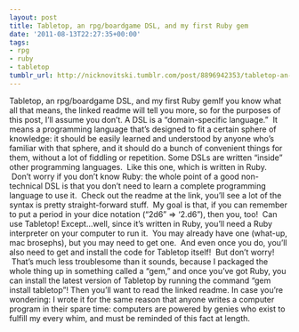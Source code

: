 ```yaml
---
layout: post
title: Tabletop, an rpg/boardgame DSL, and my first Ruby gem
date: '2011-08-13T22:27:35+00:00'
tags:
- rpg
- ruby
- tabletop
tumblr_url: http://nicknovitski.tumblr.com/post/8896942353/tabletop-an-rpg-boardgame-dsl-and-my-first-ruby-gem
---
```

Tabletop, an rpg/boardgame DSL, and my first Ruby gemIf you know what all that means, the linked readme will tell you more, so for the purposes of this post, I’ll assume you don’t.
A DSL is a “domain-specific language.”  It means a programming language that’s designed to fit a certain sphere of knowledge: it should be easily learned and understood by anyone who’s familiar with that sphere, and it should do a bunch of convenient things for them, without a lot of fiddling or repetition.
Some DSLs are written “inside” other programming languages.  Like this one, which is written in Ruby.  Don’t worry if you don’t know Ruby: the whole point of a good non-technical DSL is that you don’t need to learn a complete programming language to use it.  Check out the readme at the link, you’ll see a lot of the syntax is pretty straight-forward stuff.  My goal is that, if you can remember to put a period in your dice notation (“2d6” => ‘2.d6”), then you, too!  Can use Tabletop!
Except…well, since it’s written in Ruby, you’ll need a Ruby interpreter on your computer to run it.  You may already have one (what-up, mac brosephs), but you may need to get one.  And even once you do, you’ll also need to get and install the code for Tabletop itself!  But don’t worry!  That’s much less troublesome than it sounds, because I packaged the whole thing up in something called a “gem,” and once you’ve got Ruby, you can install the latest version of Tabletop by running the command “gem install tabletop”!
Then you’ll want to read the linked readme.
In case you’re wondering: I wrote it for the same reason that anyone writes a computer program in their spare time: computers are powered by genies who exist to fulfill my every whim, and must be reminded of this fact at length.
